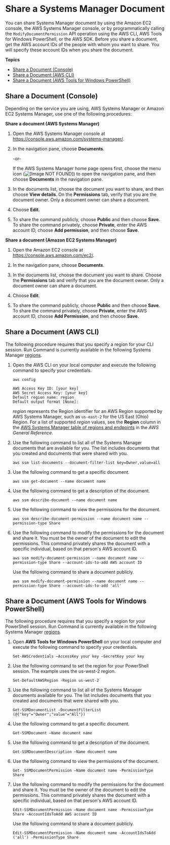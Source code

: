 # Share a Systems Manager Document<a name="ssm-how-to-share"></a>

You can share Systems Manager document by using the Amazon EC2 console, the AWS Systems Manager console, or by programmatically calling the `ModifyDocumentPermission` API operation using the AWS CLI, AWS Tools for Windows PowerShell, or the AWS SDK\. Before you share a document, get the AWS account IDs of the people with whom you want to share\. You will specify these account IDs when you share the document\.

**Topics**
+ [Share a Document \(Console\)](#share-using-console)
+ [Share a Document \(AWS CLI\)](#share-using-cli)
+ [Share a Document \(AWS Tools for Windows PowerShell\)](#share-using-ps)

## Share a Document \(Console\)<a name="share-using-console"></a>

Depending on the service you are using, AWS Systems Manager or Amazon EC2 Systems Manager, use one of the following procedures:

**Share a document \(AWS Systems Manager\)**

1. Open the AWS Systems Manager console at [https://console\.aws\.amazon\.com/systems\-manager/](https://console.aws.amazon.com/systems-manager/)\.

1. In the navigation pane, choose **Documents**\.

   \-or\-

   If the AWS Systems Manager home page opens first, choose the menu icon \(![\[Image NOT FOUND\]](http://docs.aws.amazon.com/systems-manager/latest/userguide/images/menu-icon-small.png)\) to open the navigation pane, and then choose **Documents** in the navigation pane\.

1. In the documents list, choose the document you want to share, and then choose **View details**\. On the **Permissions** tab, verify that you are the document owner\. Only a document owner can share a document\.

1. Choose **Edit**\.

1. To share the command publicly, choose **Public** and then choose **Save**\. To share the command privately, choose **Private**, enter the AWS account ID, choose **Add permission**, and then choose **Save**\. 

**Share a document \(Amazon EC2 Systems Manager\)**

1. Open the Amazon EC2 console at [https://console\.aws\.amazon\.com/ec2/](https://console.aws.amazon.com/ec2/)\.

1. In the navigation pane, choose **Documents**\.

1. In the documents list, choose the document you want to share\. Choose the **Permissions** tab and verify that you are the document owner\. Only a document owner can share a document\.

1. Choose **Edit**\.

1. To share the command publicly, choose **Public** and then choose **Save**\. To share the command privately, choose **Private**, enter the AWS account ID, choose **Add Permission**, and then choose **Save**\. 

## Share a Document \(AWS CLI\)<a name="share-using-cli"></a>

The following procedure requires that you specify a region for your CLI session\. Run Command is currently available in the following Systems Manager [regions](https://docs.aws.amazon.com/general/latest/gr/rande.html#ssm_region)\.

1. Open the AWS CLI on your local computer and execute the following command to specify your credentials\. 

   ```
   aws config
   
   AWS Access Key ID: [your key]
   AWS Secret Access Key: [your key]
   Default region name: region
   Default output format [None]:
   ```

   *region* represents the Region identifier for an AWS Region supported by AWS Systems Manager, such as `us-east-2` for the US East \(Ohio\) Region\. For a list of supported *region* values, see the **Region** column in the [AWS Systems Manager table of regions and endpoints](https://docs.aws.amazon.com/general/latest/gr/rande.html#ssm_region) in the *AWS General Reference*\.

1. Use the following command to list all of the Systems Manager documents that are available for you\. The list includes documents that you created and documents that were shared with you\. 

   ```
   aws ssm list-documents --document-filter-list key=Owner,value=all
   ```

1. Use the following command to get a specific document\.

   ```
   aws ssm get-document --name document name
   ```

1. Use the following command to get a description of the document\.

   ```
   aws ssm describe-document --name document name
   ```

1. Use the following command to view the permissions for the document\.

   ```
   aws ssm describe-document-permission --name document name --permission-type Share
   ```

1. Use the following command to modify the permissions for the document and share it\. You must be the owner of the document to edit the permissions\. This command privately shares the document with a specific individual, based on that person's AWS account ID\.

   ```
   aws ssm modify-document-permission --name document name --permission-type Share --account-ids-to-add AWS account ID
   ```

   Use the following command to share a document publicly\.

   ```
   aws ssm modify-document-permission --name document name --permission-type Share --account-ids-to-add 'all'
   ```

## Share a Document \(AWS Tools for Windows PowerShell\)<a name="share-using-ps"></a>

The following procedure requires that you specify a region for your PowerShell session\. Run Command is currently available in the following Systems Manager [regions](https://docs.aws.amazon.com/general/latest/gr/rande.html#ssm_region)\.

1. Open **AWS Tools for Windows PowerShell** on your local computer and execute the following command to specify your credentials\. 

   ```
   Set-AWSCredentials –AccessKey your key –SecretKey your key
   ```

1. Use the following command to set the region for your PowerShell session\. The example uses the us\-west\-2 region\. 

   ```
   Set-DefaultAWSRegion -Region us-west-2
   ```

1. Use the following command to list all of the Systems Manager documents available for you\. The list includes documents that you created and documents that were shared with you\. 

   ```
   Get-SSMDocumentList -DocumentFilterList (@{"key"="Owner";"value"="All"})
   ```

1. Use the following command to get a specific document\.

   ```
   Get-SSMDocument –Name document name
   ```

1. Use the following command to get a description of the document\.

   ```
   Get-SSMDocumentDescription –Name document name
   ```

1. Use the following command to view the permissions of the document\. 

   ```
   Get- SSMDocumentPermission –Name document name -PermissionType Share
   ```

1. Use the following command to modify the permissions for the document and share it\. You must be the owner of the document to edit the permissions\. This command privately shares the document with a specific individual, based on that person's AWS account ID\.

   ```
   Edit-SSMDocumentPermission –Name document name -PermissionType Share -AccountIdsToAdd AWS account ID
   ```

   Use the following command to share a document publicly\.

   ```
   Edit-SSMDocumentPermission -Name document name -AccountIdsToAdd ('all') -PermissionType Share
   ```